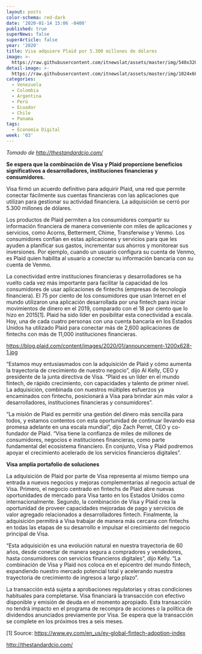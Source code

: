 ```yaml
---
layout: posts
color-schema: red-dark
date: '2020-01-14 15:06 -0400'
published: true
superNews: false
superArticle: false
year: '2020'
title: Visa adquiere Plaid por 5.300 millones de dólares
image: >-
  https://raw.githubusercontent.com/itnewslat/assets/master/img/540x320/Visa-Card-p.jpg
detail-image: >-
  https://raw.githubusercontent.com/itnewslat/assets/master/img/1024x680/Visa-Card-g.jpg
categories:
  - Venezuela
  - Colombia
  - Argentina
  - Perú
  - Ecuador
  - Chile
  - Panama
tags:
  - Economía Digital
week: '03'
---
```

_Tomado de http://thestandardcio.com/_

**Se espera que la combinación de Visa y Plaid proporcione beneficios significativos a desarrolladores, instituciones financieras y consumidores.**

Visa firmó un acuerdo definitivo para adquirir Plaid, una red que permite conectar fácilmente sus cuentas financieras con las aplicaciones que utilizan para gestionar su actividad financiera. La adquisición se cerró por 5.300 millones de dólares.

Los productos de Plaid permiten a los consumidores compartir su información financiera de manera conveniente con miles de aplicaciones y servicios, como Acorns, Betterment, Chime, Transferwise y Venmo. Los consumidores confían en estas aplicaciones y servicios para que les ayuden a planificar sus gastos, incrementar sus ahorros y monitorear sus inversiones. Por ejemplo, cuando un usuario configura su cuenta de Venmo, es Plaid quien habilita al usuario a conectar su información bancaria con su cuenta de Venmo.

La conectividad entre instituciones financieras y desarrolladores se ha vuelto cada vez más importante para facilitar la capacidad de los consumidores de usar aplicaciones de fintechs (empresas de tecnología financiera). El 75 por ciento de los consumidores que usan Internet en el mundo utilizaron una aplicación desarrollada por una fintech para iniciar movimientos de dinero en el 2019, comparado con el 18 por ciento que lo hizo en 2015[1]. Plaid ha sido líder en posibilitar esta conectividad a escala. Hoy, una de cada cuatro personas con una cuenta bancaria en los Estados Unidos ha utilizado Plaid para conectar más de 2,600 aplicaciones de fintechs con más de 11,000 instituciones financieras.

https://blog.plaid.com/content/images/2020/01/announcement-1200x628-1.jpg

“Estamos muy entusiasmados con la adquisición de Plaid y cómo aumenta la trayectoria de crecimiento de nuestro negocio”, dijo Al Kelly, CEO y presidente de la junta directiva de Visa. “Plaid es un líder en el mundo fintech, de rápido crecimiento, con capacidades y talento de primer nivel. La adquisición, combinada con nuestros múltiples esfuerzos ya encaminados con fintechs, posicionará a Visa para brindar aún más valor a desarrolladores, instituciones financieras y consumidores”.

“La misión de Plaid es permitir una gestión del dinero más sencilla para todos, y estamos contentos con esta oportunidad de continuar llevando esa promesa adelante en una escala mundial”, dijo Zach Perret, CEO y co-fundador de Plaid. “Visa tiene la confianza de miles de millones de consumidores, negocios e instituciones financieras, como parte fundamental del ecosistema financiero. En conjunto, Visa y Plaid podremos apoyar el crecimiento acelerado de los servicios financieros digitales”.

**Visa amplía portafolio de soluciones**

La adquisición de Plaid por parte de Visa representa al mismo tiempo una entrada a nuevos negocios y mejoras complementarias al negocio actual de Visa. Primero, el negocio centrado en fintechs de Plaid abre nuevas oportunidades de mercado para Visa tanto en los Estados Unidos como internacionalmente. Segundo, la combinación de Visa y Plaid crea la oportunidad de proveer capacidades mejoradas de pago y servicios de valor agregado relacionados a desarrolladores fintech.  Finalmente, la adquisición permitirá a Visa trabajar de manera más cercana con fintechs en todas las etapas de su desarrollo e impulsar el crecimiento del negocio principal de Visa.

“Esta adquisición es una evolución natural en nuestra trayectoria de 60 años, desde conectar de manera segura a compradores y vendedores, hasta consumidores con servicios financieros digitales”, dijo Kelly. “La combinación de Visa y Plaid nos coloca en el epicentro del mundo fintech, expandiendo nuestro mercado potencial total y acelerando nuestra trayectoria de crecimiento de ingresos a largo plazo”.

La transacción está sujeta a aprobaciones regulatorias y otras condiciones habituales para completarse. Visa financiará la transacción con efectivo disponible y emisión de deuda en el momento apropiado. Esta transacción no tendrá impacto en el programa de recompra de acciones o la política de dividendos anunciados previamente por Visa. Se espera que la transacción se complete en los próximos tres a seis meses.

[1] Source: https://www.ey.com/en_us/ey-global-fintech-adoption-index

http://thestandardcio.com/
